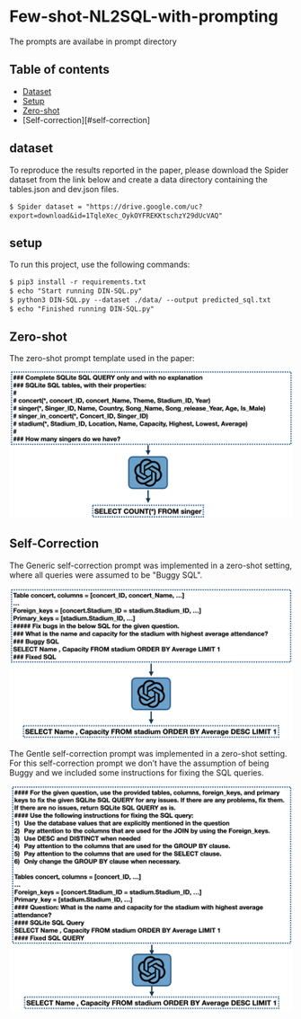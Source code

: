 # Few-shot-NL2SQL-with-prompting
The prompts are availabe in prompt directory

## Table of contents
* [Dataset](#dataset)
* [Setup](#setup)
* [Zero-shot](#Zero-shot)
* [Self-correction][#self-correction]


## dataset
To reproduce the results reported in the paper, please download the Spider dataset from the link below and create a data directory containing the tables.json and dev.json files.

```
$ Spider dataset = "https://drive.google.com/uc?export=download&id=1TqleXec_OykOYFREKKtschzY29dUcVAQ"
```


## setup
To run this project, use the following commands:

```
$ pip3 install -r requirements.txt
$ echo "Start running DIN-SQL.py"
$ python3 DIN-SQL.py --dataset ./data/ --output predicted_sql.txt
$ echo "Finished running DIN-SQL.py"
```

## Zero-shot
The zero-shot prompt template used in the paper:

![Zero-shot](Zero-shot.png)

## Self-Correction
The Generic self-correction prompt was implemented in a zero-shot setting, where all queries were
assumed to be "Buggy SQL".

![generic](generic_self-correction.png)

The Gentle self-correction prompt was implemented in a zero-shot setting. For this self-correction prompt
we don’t have the assumption of being Buggy and we included some instructions for fixing the SQL
queries. 

![generic](gentle_self-correction.png)
